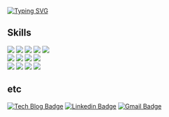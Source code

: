 <div>
	
<!--
![header](https://capsule-render.vercel.app/api?type=rect&color=gradient&height=80&section=header&text=Sohee%20Kim&fontSize=40&animation=twinkling)
-->

<!--
[![Typing SVG](https://readme-typing-svg.herokuapp.com/?color=9D9ED2&size=20&center=true&vCenter=true&lines=Hi+there,+I'm+sohee)](https://git.io/typing-svg)
-->
	
[![Typing SVG](https://readme-typing-svg.herokuapp.com/?color=ff7b72&size=20&lines=Hi+there👋+I'm+Sohee)](https://git.io/typing-svg)


<!--

## Hi there 👋

--> 

	
<!-- &hide=stars,commits,prs,issues,contribs -->

<!--	
![Anurag's GitHub stats](https://github-readme-stats.vercel.app/api?username=shkim-123&theme=aura_dark&show_icons=true&hide=prs&hide_border=true)
[![Top Langs](https://github-readme-stats.vercel.app/api/top-langs/?username=shkim-123&theme=aura_dark&layout=compact&hide_border=true)](https://github.com/anuraghazra/github-readme-stats)
-->
<!-- 	
<img src="https://github-readme-stats.vercel.app/api?username=shkim-123&theme=aura_dark&show_icons=true&hide_border=true&hide=prs" />
<img src="https://github-readme-stats.vercel.app/api/top-langs/?username=shkim-123&theme=aura_dark&layout=compact&hide_border=true"  />
	
	 -->
<!-- https://simpleicons.org -->	
## Skills

<img src="https://img.shields.io/badge/JavaScript-F7DF1E?style=flat-square&logo=JavaScript&logoColor=black"/>
<img src="https://img.shields.io/badge/React-007396?style=flat-square&logo=Java&logoColor=white"/>
<img src="https://img.shields.io/badge/Vue.js-4FC08D?style=flat-square&logo=Vue.js&logoColor=white"/>
<img src="https://img.shields.io/badge/HTML5-E34F26?style=flat-square&logo=HTML5&logoColor=white"/>
<img src="https://img.shields.io/badge/CSS3-1572B6?style=flat-square&logo=CSS3&logoColor=white"/>	


	
<br/>

<img src="https://img.shields.io/badge/Java-007396?style=flat-square&logo=Java&logoColor=white"/>
<img src="https://img.shields.io/badge/Spring-6DB33F?style=flat-square&logo=Spring&logoColor=white"/>
<img src="https://img.shields.io/badge/JPA-6DB33F?style=flat-square&logo=JPA&logoColor=white"/>
<img src="https://img.shields.io/badge/MySQL-4479A1?style=flat-square&logo=MySQL&logoColor=white"/>

	
<br/>	



<img src="https://img.shields.io/badge/GitHub-181717?style=flat-square&logo=GitHub&logoColor=white"/>	
<img src="https://img.shields.io/badge/Notion-000000?style=flat-square&logo=Notion&logoColor=white"/>	
<img src="https://img.shields.io/badge/Jira-0052CC?style=flat-square&logo=Jira&logoColor=white"/>		
<img src="https://img.shields.io/badge/Confluence-172B4D?style=flat-square&logo=Confluence&logoColor=white"/>	

<br/>

	
## etc	
	
[![Tech Blog Badge](http://img.shields.io/badge/-Tech%20blog-black?style=flat-square&logo=github&link=https://https://shkim-123.github.io/)](https://shkim-123.github.io/)
[![Linkedin Badge](https://img.shields.io/badge/-LinkedIn-blue?style=flat-square&logo=Linkedin&logoColor=white&link=https://www.linkedin.com/in/sohee-kim-7674ab155/)](https://www.linkedin.com/in/sohee-kim-7674ab155/) 
[![Gmail Badge](https://img.shields.io/badge/Gmail-d14836?style=flat-square&logo=Gmail&logoColor=white&link=mailto:asaash133@gmail.com)](mailto:asaash133@gmail.com)	

<br/>
	
</div>

<!--

뱃지 url
https://simpleicons.org/?q=html

stats & language
https://github.com/anuraghazra/github-readme-stats#demo-1

-->


